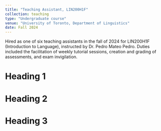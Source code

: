 ```yaml
---
title: "Teaching Assistant, LIN200H1F"
collection: teaching
type: "Undergraduate course"
venue: "University of Toronto, Department of Linguistics"
date: Fall 2024
---
```


Hired as one of six teaching assistants in the fall of 2024 for LIN200H1F (Introduction to Language), instructed by Dr. Pedro Mateo Pedro. Duties included the facilitation of weekly tutorial sessions, creation and grading of assessments, and exam invigilation. 

Heading 1
======

Heading 2
======

Heading 3
======
